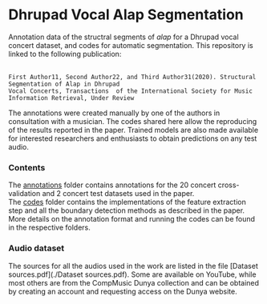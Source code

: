 # Dhrupad Vocal Alap Segmentation
Annotation data of the structral segments of *alap* for a Dhrupad vocal concert dataset, and codes for automatic segmentation. This
repository is linked to the following publication: </br> </br>
```
First Author11, Second Author22, and Third Author31(2020). Structural Segmentation of Alap in Dhrupad 
Vocal Concerts, Transactions  of the International Society for Music Information Retrieval, Under Review
```

The annotations were created manually by one of the authors in consultation with a musician. The codes shared here allow the reproducing of the results reported in the paper. Trained models are also made available for interested researchers and enthusiasts to obtain predictions on any test audio.

### Contents
The [annotations](./annotations) folder contains annotations for the 20 concert cross-validation and 2 concert test datasets used in the paper. </br>
The [codes](./codes) folder contains the implementations of the feature extraction step and all the boundary detection methods as described in the paper. </br>
More details on the annotation format and running the codes can be found in the respective folders.

### Audio dataset
The sources for all the audios used in the work are listed in the file [Dataset sources.pdf](./Dataset sources.pdf). Some are available on YouTube, while most others are from the CompMusic Dunya collection and can be obtained by creating an account and requesting access on the Dunya website.


